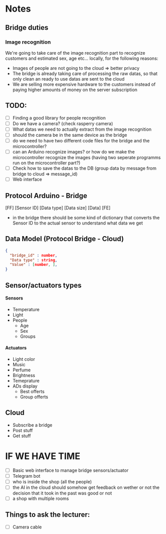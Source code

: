 # Notes
## Bridge duties
### Image recognition
We're going to take care of the image recognition part to recognize customers and estimated sex, age etc... locally, for the following reasons:
- Images of people are not going to the cloud => better privacy
- The bridge is already taking care of processing the raw datas, so that only clean an ready to use datas are sent to the cloud
- We are selling more expensive hardware to the customers instead of paying higher amounts of money on the server subscription

## TODO:
- [ ] Finding a good library for people recognition
- [ ] Do we have a camera? (check rasperry camera)
- [ ] What datas we need to actually extract from the image recognition
- [ ] should the camera be in the same device as the bridge
- [ ] do we need to have two different code files for the bridge and the microcontroller?
- [ ] can an Arduino recognize images? or how do we make the microcontroller recognize the images (having two seperate programms run on the microcontroller part?)
- [ ] Check how to save the datas to the DB (group data by message from bridge to cloud => message_id)
- [ ] Web interface

## Protocol Arduino - Bridge
[FF] [Sensor ID] [Data type] [Data size] [Data] [FE]
- in the bridge there should be some kind of dictionary that converts the Sensor ID to the actual sensor to understand what data we get

## Data Model (Protocol Bridge - Cloud)
```json
{
  "bridge_id" : number,
  "Data type" : string,
  "Value" : [number, ],
}
```

## Sensor/actuators types
#### Sensors
- Temperature
- Light
- People
  - Age
  - Sex
  - Groups

#### Actuators
- Light color
- Music
- Perfume
- Brightness
- Temeprature
- ADs display
  - Best offerts
  - Group offerts

## Cloud
- Subscribe a bridge
- Post stuff
- Get stuff

# IF WE HAVE TIME
- [ ] Basic web interface to manage bridge sensors/actuator
- [ ] Telegram bot
- [ ] who is inside the shop (all the people)
- [ ] the AI in the cloud should somehow get feedback on wether or not the decision that it took in the past was good or not
- [ ] a shop with multiple rooms

## Things to ask the lecturer:
 - [ ] Camera cable
